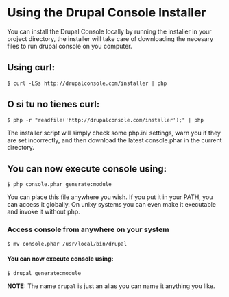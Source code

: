 # Using the Drupal Console Installer
You can install the Drupal Console locally by running the installer in your project directory, the installer will take care of downloading the necesary files to run drupal console on you computer.

## Using curl:
```
$ curl -LSs http://drupalconsole.com/installer | php
```
## O si tu no tienes curl:
```
$ php -r "readfile('http://drupalconsole.com/installer');" | php
```

The installer script will simply check some php.ini settings, warn you if they are set incorrectly, and then download the latest console.phar in the current directory.


## You can now execute console using:
```
$ php console.phar generate:module
```

You can place this file anywhere you wish. If you put it in your PATH, you can access it globally. On unixy systems you can even make it executable and invoke it without php.

### Access console from anywhere on your system
```
$ mv console.phar /usr/local/bin/drupal
```

#### You can now execute console using:
```
$ drupal generate:module
```

**NOTE:** The name `drupal` is just an alias you can name it anything you like.
